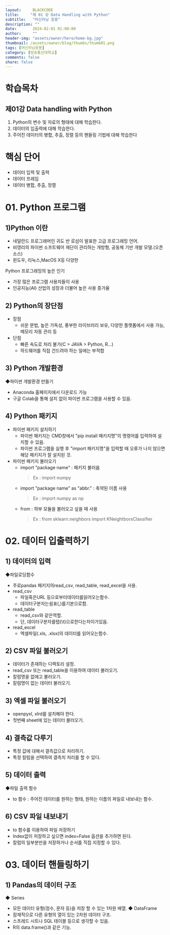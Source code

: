 ```yaml
---
layout:     BLACKCODE
title:     "제 01 강 Data Handling with Python"
subtitle:   "머신러닝 응용"
description: ""
date:       2024-02-01 01:00:00
author:     ""
header-img: "assets/owner/hero/home-bg.jpg"
thumbnail: /assets/owner/blog/thumbs/thumb01.png
tags: [머신러닝응용]
category: [방송통신대학교]
comments: false
share: false
---
```


# 학습목차
## 제01강 Data handling with Python
1. Python의 변수 및 자료의 형태에 대해 학습한다.
2. 데이터의 입출력에 대해 학습한다.
3. 주어진 데이터의 병합, 추출, 정렬 등의 핸들링 기법에 대해 학습한다

# 핵심 단어
- 데이터 입력 및 출력
- 데이터 프레임
- 데이터 병합, 추출, 정렬

# 01. Python 프로그램
## 1)Python 이란
- 네덜란드 프로그래머인 귀도 반 로섬이 발표한 고급 프로그래밍 언어.
- 비영리의 파이썬 소프트웨어 재단이 관리하는 개방형, 공동체 기반 개발 모델.(오픈 소스)
- 윈도우, 리눅스,MacOS X등 다양한

Python 프로그래밍의 높은 인기
- 가장 많은 프로그램 사용자들이 사용
- 인공지능(AI) 산업의 성장과 더불어 높은 사용 증가율

## 2) Python의 장단점
- 장점
    - 쉬운 문법, 높은 가독성, 풍부한 라이브러리 보유, 다양한 플랫폼에서 사용 가능, 메모리 자동 관리 등
- 단점
    - 빠른 속도로 처리 불가(C > JAVA > Python, R...)
    - 하드웨어를 직접 건드려야 하는 일에는 부적합

## 3) Python 개발환경
◆파이썬 개발환경 만들기
- Anaconda 홈페이지에서 다운로드 가능
- 구글 Colab을 통해 설치 없이 파이썬 프로그램을 사용할 수 있음.

## 4) Python 패키지
- 파이썬 패키지 설치하기
    - 파이썬 패키지는 CMD창에서 "pip install 패키지명"의 명령어를 입력하여 설치할 수 있음.
    - 파이썬 프로그램을 실행 후 "import 패키지명"을 입력할 때 오류가 나지 않으면 해당 패키지가 잘 설치된 것.
- 파이썬 패키지 불러오기
    - import "package name" : 패키지 불러옴
        > Ex : import numpy
    - import "package name" as "abbr." : 축약된 이름 사용
        > Ex : import numpy as np
    - from : 하부 모듈을 불러오고 싶을 때 사용
        > Ex : from sklearn.neighbors import KNeightborsClassifier

# 02. 데이터 입출력하기
## 1) 데이터의 입력
◆파일로딩함수
- 주로pandas 패키지의read_csv, read_table, read_excel을 사용.
- read_csv
    - 파일혹은URL 등으로부터데이터를읽어오는함수.
    - 데이터구분자는쉼표(,)를기본으로함.
-  read_table
    - read_csv와 같은역할.
    - 단, 데이터구분자를탭(\t)으로한다는차이가있음.
- read_excel
    - 엑셀파일(.xls, .xlsx)의 데이터를 읽어오는함수.

## 2) CSV 파일 불러오기
- 데이터가 존재하는 디렉토리 설정.
- read_csv 또는 read_table을 이용하여 데이터 불러오기.
- 칼럼명을 없애고 불러오기.
- 칼럼명이 없는 데이터 불러오기.

## 3) 엑셀 파일 불러오기
- openpyxl, xlrd를 설치해야 한다.
- 첫번째 sheet에 있는 데이터 불러오기.

## 4) 결측값 다루기
- 특정 값에 대해서 결측값으로 처리하기.
- 특정 칼럼을 선택하여 결측치 처리를 할 수 있다.

## 5) 데이터 출력
◆파일 출력 함수
- to 함수 : 주어진 데이터를 원하는 형태, 원하는 이름의 파일로 내보내는 함수.

## 6) CSV 파일 내보내기
- to 함수를 이용하여 파일 저장하기
- Index없이 저장하고 싶으면 index=False 옵션을 추가하면 된다.
- 칼럼의 일부분만을 저장하거나 순서를 직접 지정할 수 있다.

# 03. 데이터 핸들링하기
## 1) Pandas의 데이터 구조
◆ Series
- 모든 데이터 유형(정수, 문자 등)을 저장 할 수 있는 1차원 배열.
◆ DataFrame
- 잠재적으로 다른 유형의 열이 있는 2차원 데이터 구조.
- 스프레드 시트나 SQL 테이블 등으로 생각할 수 있음.
- R의 data.frame()과 같은 기능.
